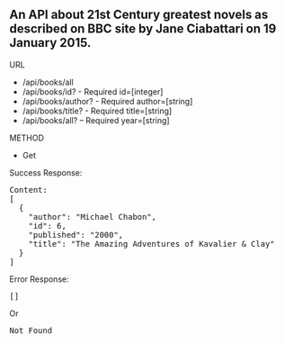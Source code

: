 <h2>An API about 21st Century greatest novels as described on BBC site by Jane Ciabattari on 19 January 2015.</h2>
<p>URL</p>
<ul>
<li>/api/books/all</li>
<li>/api/books/id?  - Required id=[integer] </li>
<li>/api/books/author? - Required author=[string] </li>
<li>/api/books/title? - Required title=[string] </li>
<li>/api/books/all? – Required year=[string] </li>
</ul>
<p>METHOD</p>
<ul><li>Get</li></ul>
<p>Success Response:</p>
<pre>Content:
[
  {
    "author": "Michael Chabon", 
    "id": 6, 
    "published": "2000", 
    "title": "The Amazing Adventures of Kavalier & Clay"
  }
]
</pre>
<p>Error Response:</p>
<pre>[]</pre>
<p>Or</p>
<pre>Not Found</pre>
</pre>
